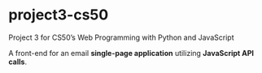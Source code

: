 # project3-cs50
Project 3 for CS50’s Web Programming with Python and JavaScript 

A front-end for an email **single-page application** utilizing **JavaScript API calls**.
